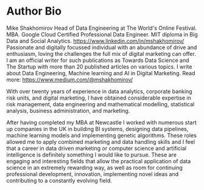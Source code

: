 # Author Bio

Mike Shakhomirov
Head of Data Engineering at The World's Online Festival. MBA. Google Cloud Certified Professional Data Engineer. MIT diploma in Big Data and Social Analytics.
https://www.linkedin.com/in/mshakhomirov/
Passionate and digitally focussed individual with an abundance of drive and enthusiasm, loving the challenges the full mix of digital marketing can offer.
I am an official writer for such publications as Towards Data Science and The Startup with more than 20 published articles on various topics. I write about Data Engineering, Machine learning and AI in Digital Marketing. 
Read more: https://www.medium.com/@mshakhomirov/

With over twenty years of experience in data analytics, corporate banking risk units, and digital marketing, I have obtained considerable expertise in risk management, data engineering and mathematical modelling, statistical analysis, business administration, and marketing.

After having completed my MBA at Newcastle I worked with numerous start up companies in the UK in building BI systems, designing data pipelines, machine learning models and implementing genetic algorithms. These roles allowed me to apply combined marketing and data handling skills and I feel that a career in data driven marketing or computer science and artificial intelligence is definitely something I would like to pursue. These are engaging and interesting fields that allow the practical application of data science in an extremely rewarding way, as well as room for continuing professional development, innovation, implementing novel ideas and contributing to a constantly evolving field.
